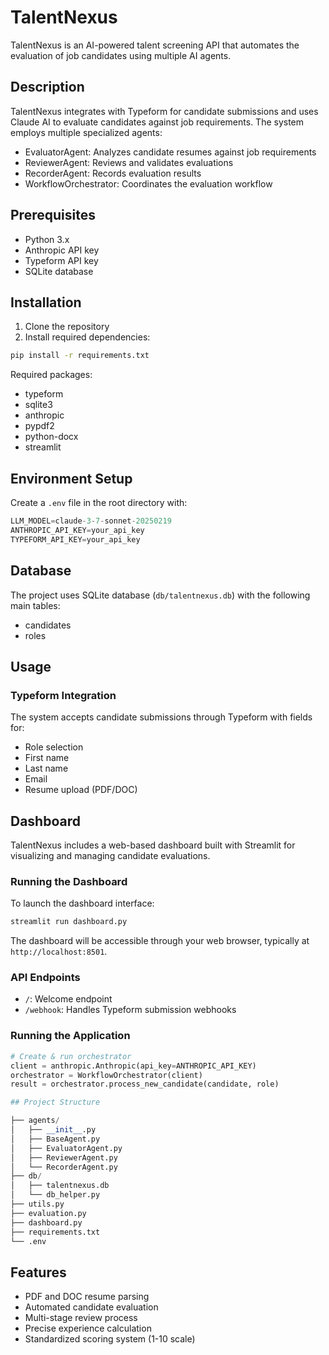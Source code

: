 # TalentNexus

TalentNexus is an AI-powered talent screening API that automates the evaluation of job candidates using multiple AI agents.

## Description

TalentNexus integrates with Typeform for candidate submissions and uses Claude AI to evaluate candidates against job requirements. The system employs multiple specialized agents:

- EvaluatorAgent: Analyzes candidate resumes against job requirements
- ReviewerAgent: Reviews and validates evaluations
- RecorderAgent: Records evaluation results
- WorkflowOrchestrator: Coordinates the evaluation workflow

## Prerequisites

- Python 3.x
- Anthropic API key
- Typeform API key
- SQLite database

## Installation

1. Clone the repository
2. Install required dependencies:
```bash
pip install -r requirements.txt
```

Required packages:
- typeform
- sqlite3
- anthropic
- pypdf2
- python-docx
- streamlit

## Environment Setup

Create a `.env` file in the root directory with:

```python
LLM_MODEL=claude-3-7-sonnet-20250219 
ANTHROPIC_API_KEY=your_api_key 
TYPEFORM_API_KEY=your_api_key
```


## Database

The project uses SQLite database (`db/talentnexus.db`) with the following main tables:
- candidates
- roles

## Usage

### Typeform Integration

The system accepts candidate submissions through Typeform with fields for:
- Role selection
- First name
- Last name
- Email
- Resume upload (PDF/DOC)

## Dashboard

TalentNexus includes a web-based dashboard built with Streamlit for visualizing and managing candidate evaluations.

### Running the Dashboard

To launch the dashboard interface:

```bash
streamlit run dashboard.py
```

The dashboard will be accessible through your web browser, typically at `http://localhost:8501`.

### API Endpoints

- `/`: Welcome endpoint
- `/webhook`: Handles Typeform submission webhooks

### Running the Application

```python
# Create & run orchestrator
client = anthropic.Anthropic(api_key=ANTHROPIC_API_KEY)
orchestrator = WorkflowOrchestrator(client)
result = orchestrator.process_new_candidate(candidate, role)

## Project Structure

├── agents/
│   ├── __init__.py
│   ├── BaseAgent.py
│   ├── EvaluatorAgent.py
│   ├── ReviewerAgent.py
│   └── RecorderAgent.py
├── db/
│   ├── talentnexus.db
│   └── db_helper.py
├── utils.py
├── evaluation.py
├── dashboard.py
├── requirements.txt
└── .env
```

## Features

- PDF and DOC resume parsing
- Automated candidate evaluation
- Multi-stage review process
- Precise experience calculation
- Standardized scoring system (1-10 scale)